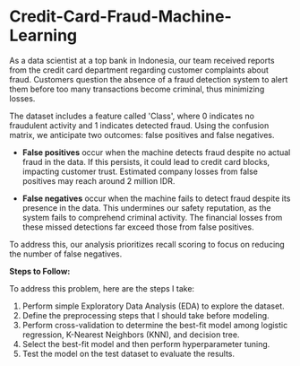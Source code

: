 # Credit-Card-Fraud-Machine-Learning

As a data scientist at a top bank in Indonesia, our team received reports from the credit card department regarding customer complaints about fraud. Customers question the absence of a fraud detection system to alert them before too many transactions become criminal, thus minimizing losses.

The dataset includes a feature called 'Class', where 0 indicates no fraudulent activity and 1 indicates detected fraud. Using the confusion matrix, we anticipate two outcomes: false positives and false negatives.

- **False positives** occur when the machine detects fraud despite no actual fraud in the data. If this persists, it could lead to credit card blocks, impacting customer trust. Estimated company losses from false positives may reach around 2 million IDR.

- **False negatives** occur when the machine fails to detect fraud despite its presence in the data. This undermines our safety reputation, as the system fails to comprehend criminal activity. The financial losses from these missed detections far exceed those from false positives.

To address this, our analysis prioritizes recall scoring to focus on reducing the number of false negatives.

**Steps to Follow:**

To address this problem, here are the steps I take:

1. Perform simple Exploratory Data Analysis (EDA) to explore the dataset.
2. Define the preprocessing steps that I should take before modeling.
3. Perform cross-validation to determine the best-fit model among logistic regression, K-Nearest Neighbors (KNN), and decision tree.
4. Select the best-fit model and then perform hyperparameter tuning.
5. Test the model on the test dataset to evaluate the results.
